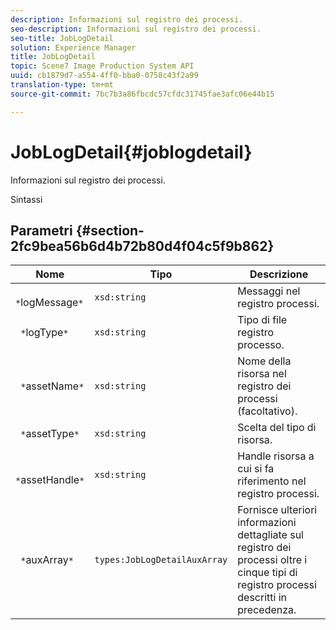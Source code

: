```yaml
---
description: Informazioni sul registro dei processi.
seo-description: Informazioni sul registro dei processi.
seo-title: JobLogDetail
solution: Experience Manager
title: JobLogDetail
topic: Scene7 Image Production System API
uuid: cb1879d7-a554-4ff0-bba0-0758c43f2a99
translation-type: tm+mt
source-git-commit: 7bc7b3a86fbcdc57cfdc31745fae3afc06e44b15

---
```



# JobLogDetail{#joblogdetail}

Informazioni sul registro dei processi.

Sintassi

## Parametri {#section-2fc9bea56b6d4b72b80d4f04c5f9b862}

| Nome | Tipo | Descrizione |
|---|---|---|
| ` *`logMessage`*` | `xsd:string` | Messaggi nel registro processi. |
| ` *`logType`*` | `xsd:string` | Tipo di file registro processo. |
| ` *`assetName`*` | `xsd:string` | Nome della risorsa nel registro dei processi (facoltativo). |
| ` *`assetType`*` | `xsd:string` | Scelta del tipo di risorsa. |
| ` *`assetHandle`*` | `xsd:string` | Handle risorsa a cui si fa riferimento nel registro processi. |
| ` *`auxArray`*` | `types:JobLogDetailAuxArray` | Fornisce ulteriori informazioni dettagliate sul registro dei processi oltre i cinque tipi di registro processi descritti in precedenza. |

